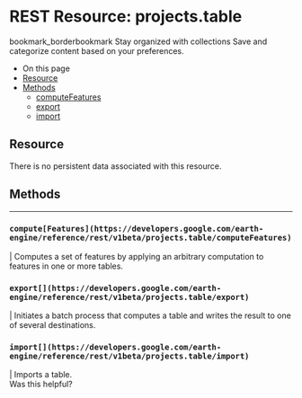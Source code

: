  
#  REST Resource: projects.table 
bookmark_borderbookmark Stay organized with collections  Save and categorize content based on your preferences.
  * On this page
  * [Resource](https://developers.google.com/earth-engine/reference/rest/v1beta/projects.table#resource)
  * [Methods](https://developers.google.com/earth-engine/reference/rest/v1beta/projects.table#methods)
    * [computeFeatures](https://developers.google.com/earth-engine/reference/rest/v1beta/projects.table#computefeatures)
    * [export](https://developers.google.com/earth-engine/reference/rest/v1beta/projects.table#export)
    * [import](https://developers.google.com/earth-engine/reference/rest/v1beta/projects.table#import)


## Resource
There is no persistent data associated with this resource.
## Methods  
---  
### `compute[Features](https://developers.google.com/earth-engine/reference/rest/v1beta/projects.table/computeFeatures)`
|  Computes a set of features by applying an arbitrary computation to features in one or more tables.  
### `export[](https://developers.google.com/earth-engine/reference/rest/v1beta/projects.table/export)`
|  Initiates a batch process that computes a table and writes the result to one of several destinations.  
### `import[](https://developers.google.com/earth-engine/reference/rest/v1beta/projects.table/import)`
|  Imports a table.  
Was this helpful?
